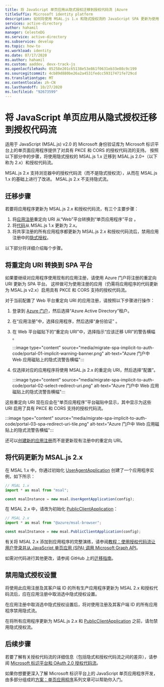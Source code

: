 ```yaml
---
title: 将 JavaScript 单页应用从隐式授权迁移到授权代码流 |Azure
titleSuffix: Microsoft identity platform
description: 如何将使用 MSAL.js 1.x 和隐式授权流的 JavaScript SPA 更新为使用 MSAL.js 2.x 和具有 PKCE 和 CORS 支持的授权代码流。
services: active-directory
author: hahamil
manager: CelesteDG
ms.service: active-directory
ms.subservice: develop
ms.topic: how-to
ms.workload: identity
ms.date: 07/17/2020
ms.author: hahamil
ms.custom: aaddev, devx-track-js
ms.openlocfilehash: 05258e201c65138e53e861f0631eb33e08c9c199
ms.sourcegitcommit: 4cb89d880be26a2a4531fedcc59317471fe729cd
ms.translationtype: MT
ms.contentlocale: zh-CN
ms.lasthandoff: 10/27/2020
ms.locfileid: "92673599"
---
```

# <a name="migrate-a-javascript-single-page-app-from-implicit-grant-to-auth-code-flow"></a>将 JavaScript 单页应用从隐式授权迁移到授权代码流

适用于 JavaScript (MSAL.js) v2.0 的 Microsoft 身份验证库为 Microsoft 标识平台上的单页面应用程序提供了对具有 PKCE 和 CORS 的授权代码流的支持。 按照以下部分中的步骤，将使用隐式授权的 MSAL.js 1.x 迁移到 MSAL.js 2.0+（以下称为 2.x）和授权代码流。

MSAL.js 2.x 支持浏览器中的授权代码流（而不是隐式授权流），从而在 MSAL.js 1.x 的基础上进行了改进。 MSAL.js 2.x 不支持隐式流。

## <a name="migration-steps"></a>迁移步骤

若要将应用程序更新为 MSAL.js 2.x 和授权代码流，有三个主要步骤：

1. 将[应用注册](#switch-redirect-uris-to-spa-platform)重定向 URI 从“Web”平台转换到“单页应用程序”平台 。
1. 将[代码](#switch-redirect-uris-to-spa-platform)从 MSAL.js 1.x 更新为 2.x。
1. 将共享注册的所有应用程序都更新为 MSAL.js 2.x 和授权代码流后，禁用应用注册中的[隐式授权](#disable-implicit-grant-settings)。

以下部分将详细介绍每个步骤。

## <a name="switch-redirect-uris-to-spa-platform"></a>将重定向 URI 转换到 SPA 平台

如果要继续对应用程序使用现有的应用注册，请使用 Azure 门户将注册的重定向 URI 更新为 SPA 平台。 这样做可为使用注册的应用（仍需将应用程序的代码更新为 MSAL.js v2.x）启用具有 PKCE 和 CORS 支持的授权代码流。

对于当前配置了 Web 平台重定向 URI 的应用注册，请按照以下步骤进行操作：

1. 登录到 [Azure 门户](https://portal.azure.com)，然后选择“Azure Active Directory”租户。
1. 在“应用注册”中，选择应用程序，然后选择“身份验证” 。
1. 在 Web 平台磁贴下的“重定向 URI”中，选择指示“应该迁移 URI”的警告横幅 。

    :::image type="content" source="media/migrate-spa-implicit-to-auth-code/portal-01-implicit-warning-banner.png" alt-text="Azure 门户中 Web 应用磁贴上的隐式流警告横幅":::
1. 仅选择对应的应用程序将使用 MSAL.js 2.x 的重定向 URI，然后选择“配置”。

    :::image type="content" source="media/migrate-spa-implicit-to-auth-code/portal-02-select-redirect-uri.png" alt-text="Azure 门户中 Web 应用磁贴上的隐式流警告横幅":::

这些重定向 URI 现在应会在“单页应用程序”平台磁贴中显示，其中显示为这些 URI 启用了具有 PKCE 和 CORS 支持的授权代码流。

:::image type="content" source="media/migrate-spa-implicit-to-auth-code/portal-03-spa-redirect-uri-tile.png" alt-text="Azure 门户中 Web 应用磁贴上的隐式流警告横幅":::

还可以[创建新的应用注册](scenario-spa-app-registration.md)而不是更新现有注册中的重定向 URI。

## <a name="update-your-code-to-msaljs-2x"></a>将代码更新为 MSAL.js 2.x

在 MSAL 1.x 中，你通过初始化 [UserAgentApplication][msal-js-useragentapplication] 创建了一个应用程序实例，如下所示：

```javascript
// MSAL 1.x
import * as msal from "msal";

const msalInstance = new msal.UserAgentApplication(config);
```

在 MSAL 2.x 中，请改为初始化 [PublicClientApplication][msal-js-publicclientapplication]：

```javascript
// MSAL 2.x
import * as msal from "@azure/msal-browser";

const msalInstance = new msal.PublicClientApplication(config);
```

有关将 MSAL 2.x 添加到应用程序的完整演练，请参阅[教程：使用授权代码流让用户登录并从 JavaScript 单页应用 (SPA) 调用 Microsoft Graph API](tutorial-v2-javascript-auth-code.md)。

如需对代码进行其他更改，请参阅 GitHub 上的[迁移指南](https://github.com/AzureAD/microsoft-authentication-library-for-js/blob/dev/lib/msal-browser/docs/v1-migration.md)。

## <a name="disable-implicit-grant-settings"></a>禁用隐式授权设置

将使用此应用注册及其客户端 ID 的所有生产应用程序更新为 MSAL 2.x 和授权代码流后，应在应用注册中取消选中隐式授权设置。

在应用注册中取消选中隐式授权设置后，将对使用注册及其客户端 ID 的所有应用程序禁用隐式流。

在将所有应用程序更新为 MSAL.js 2.x 和 [PublicClientApplication][msal-js-publicclientapplication] 之前，请勿禁用隐式授权流。

## <a name="next-steps"></a>后续步骤

若要了解有关授权代码流的详细信息（包括隐式和授权代码流之间的差异），请参阅 [Microsoft 标识平台和 OAuth 2.0 授权代码流](v2-oauth2-auth-code-flow.md)。

如果你想要更深入了解 Microsoft 标识平台上的 JavaScript 单页应用程序开发，由多部分组成的[方案：单页应用程序](scenario-spa-overview.md)系列文章可以帮助你入门。

<!-- LINKS - external -->
[msal-js-useragentapplication]: https://azuread.github.io/microsoft-authentication-library-for-js/ref/msal-core/modules/_useragentapplication_.html
[msal-js-publicclientapplication]: https://azuread.github.io/microsoft-authentication-library-for-js/ref/msal-browser/classes/_src_app_publicclientapplication_.publicclientapplication.html
